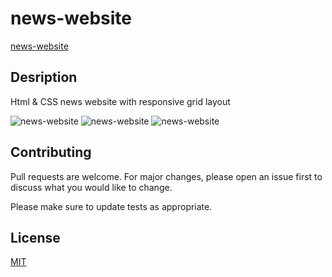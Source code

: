 # news-website
[news-website](https://incandescent-valkyrie-12238b.netlify.app/index.html)

## Desription
Html & CSS news website with responsive grid layout

![news-website](https://res.cloudinary.com/dygywvyiq/image/upload/v1695297234/Capture_d_e%CC%81cran_2023-09-21_a%CC%80_13.53.16_axu8t0.png)
![news-website](https://res.cloudinary.com/dygywvyiq/image/upload/v1695297238/Capture_d_e%CC%81cran_2023-09-21_a%CC%80_13.53.32_ghu3jq.png)
![news-website](https://res.cloudinary.com/dygywvyiq/image/upload/v1695297242/Capture_d_e%CC%81cran_2023-09-21_a%CC%80_13.53.39_zzlcva.png)


## Contributing

Pull requests are welcome. For major changes, please open an issue first
to discuss what you would like to change.

Please make sure to update tests as appropriate.

## License

[MIT](https://choosealicense.com/licenses/mit/)
